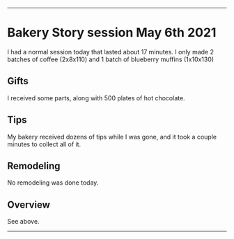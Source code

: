 
***

# Bakery Story session May 6th 2021

I had a normal session today that lasted about 17 minutes. I only made 2 batches of coffee (2x8x110) and 1 batch of blueberry muffins (1x10x130)

## Gifts

I received some parts, along with 500 plates of hot chocolate.

## Tips

My bakery received dozens of tips while I was gone, and it took a couple minutes to collect all of it.

## Remodeling

No remodeling was done today.

## Overview

See above.

***
